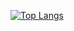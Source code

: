 
[![Top Langs](https://github-readme-stats.vercel.app/api/top-langs/?username=CHlluanma&layout=compact)](https://github.com/CHlluanma/)




<!---
- 👋 Hi, I’m @CHlluanma
- 👀 I’m interested in go
- 🌱 I’m currently learning go and kv
- 💞️ I’m looking to collaborate on ...
- 📫 How to reach me ...
- 😄 Pronouns: ...
- ⚡ Fun fact: ...

![CHlluanma's Most used languages](https://github-readme-stats.vercel.app/api/top-langs?username=CHlluanma&show_icons=true&count_private=true&theme=gotham)

<picture>
  <source media="(prefers-color-scheme: dark)" srcset="https://raw.githubusercontent.com/CHlluanma/CHlluanma/output/github-contribution-grid-snake-dark.svg">
  <source media="(prefers-color-scheme: light)" srcset="https://raw.githubusercontent.com/CHlluanma/CHlluanma/output/github-contribution-grid-snake.svg">
  <img alt="github contribution grid snake animation" src="https://raw.githubusercontent.com/CHlluanma/CHlluanma/output/github-contribution-grid-snake.svg">
</picture>

CHlluanma/CHlluanma is a ✨ special ✨ repository because its `README.md` (this file) appears on your GitHub profile.
You can click the Preview link to take a look at your changes.
--->

